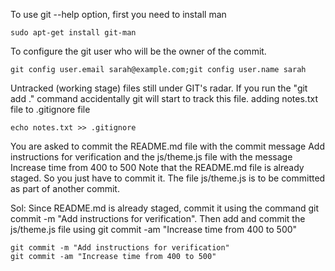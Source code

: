 To use git --help option, first you need to install man 
```
sudo apt-get install git-man
```
To configure the git user who will be the owner of the commit.
```
git config user.email sarah@example.com;git config user.name sarah
```
Untracked (working stage) files still under GIT's radar. If you run the "git add ." command accidentally git will start to track this file. adding notes.txt file to .gitignore file
```
echo notes.txt >> .gitignore
```
You are asked to commit the README.md file with the commit message Add instructions for verification and the js/theme.js file with the message Increase time from 400 to 500 Note that the README.md file is already staged. So you just have to commit it. The file js/theme.js is to be committed as part of another commit.

Sol: Since README.md is already staged, commit it using the command git commit -m "Add instructions for verification". Then add and commit the js/theme.js file using git commit -am "Increase time from 400 to 500"
```
git commit -m "Add instructions for verification"
git commit -am "Increase time from 400 to 500"
```

